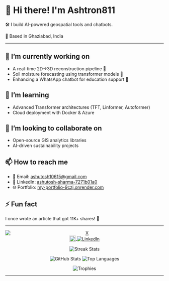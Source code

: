 # 👋 Hi there! I'm **Ashtron811**

🛠️ I build AI-powered geospatial tools and chatbots.

📍 Based in Ghaziabad, India

---

## 🔭 I’m currently working on

* A real-time 2D→3D reconstruction pipeline 🚀
* Soil moisture forecasting using transformer models 🌱
* Enhancing a WhatsApp chatbot for education support 🤖

## 🌱 I’m learning

* Advanced Transformer architectures (TFT, Linformer, Autoformer)
* Cloud deployment with Docker & Azure

## 👯 I’m looking to collaborate on

* Open-source GIS analytics libraries
* AI-driven sustainability projects

## 📫 How to reach me

* 📧 Email: [ashutosh10615@gmail.com](mailto:ashutosh10615@gmail.com)
* 💼 LinkedIn: [ashutosh-sharma-7271b01a0](https://www.linkedin.com/in/ashutosh-sharma-7271b01a0/)
* 🌐 Portfolio: [my-portfolio-9czj.onrender.com](https://my-portfolio-9czj.onrender.com)

## ⚡ Fun fact

I once wrote an article that got 11K+ shares! 🎉

---

<p align="center">
  <!-- X badge (block) -->
  <a href="https://x.com/ashutosh10615">
    <img src="https://img.shields.io/badge/@ashutosh10615-000000?logo=x&logoColor=white"
         alt="X" style="display:block" />
  </a>

  <!-- LinkedIn logo + name in ONE block -->
  <a href="https://www.linkedin.com/in/ashutosh-sharma-7271b01a0" style="display:block">
    <img src="https://static.licdn.com/aero-v1/sc/h/5bukxbhy9xsil5mb7c2wulfbx"
         alt="LinkedIn" width="20" style="vertical-align:middle" />
    <img src="https://img.shields.io/badge/Ashutosh%20Sharma-0077B5?logo=linkedin&logoColor=white"
         alt="LinkedIn" style="vertical-align:middle" />
  </a>
</p>

<!-- Activity and Streak Graphs -->

<p align="center">
  <img src="https://github-readme-streak-stats.herokuapp.com/?user=AshTron811&theme=radical" alt="Streak Stats" />
</p>

<!-- GitHub Profile Stats, Trophies, and Graphs -->

<p align="center">
  <img src="https://github-readme-stats.vercel.app/api?username=AshTron811&show_icons=true&theme=radical&count_private=true" alt="GitHub Stats" />
  <img src="https://github-readme-stats.vercel.app/api/top-langs/?username=AshTron811&layout=donut&langs_count=8&theme=radical" alt="Top Languages" />
</p>

<p align="center">
  <img src="https://github-profile-trophy.vercel.app/?username=AshTron811&theme=radical&row=1&column=7&margin-w=15&margin-h=15" alt="Trophies" />
</p>

---
